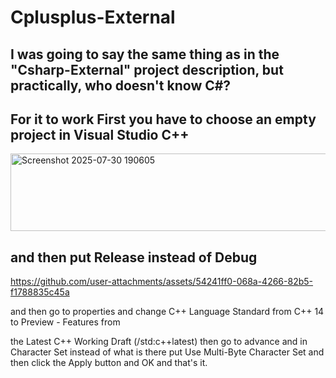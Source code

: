 # Cplusplus-External
## I was going to say the same thing as in the "Csharp-External" project description, but practically, who doesn't know C#?

## For it to work First you have to choose an empty project in Visual Studio C++
<img width="675" height="124" alt="Screenshot 2025-07-30 190605" src="https://github.com/user-attachments/assets/6ea84416-e479-4248-9c4d-4d40f3d601f8" />

## and then put Release instead of Debug
https://github.com/user-attachments/assets/54241ff0-068a-4266-82b5-f1788835c45a

 and then go to properties and change C++ Language Standard from C++ 14 to Preview - Features from

 the Latest C++ Working Draft (/std:c++latest) then go to advance and in Character Set instead of what is there put Use Multi-Byte Character Set and then click the Apply button and OK and that's it.
